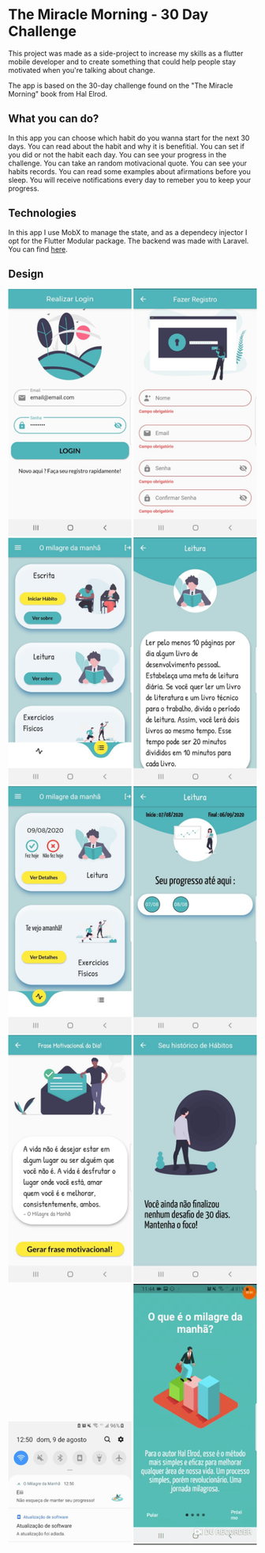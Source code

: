 # The Miracle Morning - 30 Day Challenge

This project was made as a side-project to increase my skills as a flutter mobile developer and to create 
something that could help people stay motivated when you're talking about change.

The app is based on the 30-day challenge found on the "The Miracle Morning" book from Hal Elrod.


## What you can do?

In this app you can choose which habit do you wanna start for the next 30 days.
You can read about the habit and why it is benefitial.
You can set if you did or not the habit each day.
You can see your progress in the challenge.
You can take an random motivacional quote.
You can see your habits records.
You can read some examples about afirmations before you sleep.
You will receive notifications every day to remeber you to keep your progress.

## Technologies

In this app I use MobX to manage the state, and as a dependecy injector I opt for the Flutter Modular package.
The backend was made with Laravel. You can find [here](https://github.com/lucasvps/miracle-morning-api).

## Design

<img src='lib/readme/login.jpeg' heigth='300' width='250'> <img src='lib/readme/registro.jpeg' heigth='300' width='250'>
<img src='lib/readme/categories.jpeg' heigth='300' width='250'> <img src='lib/readme/category-details.jpeg' heigth='300' width='250'>
<img src='lib/readme/chosen.jpeg' heigth='300' width='250'> <img src='lib/readme/chosen-details.jpeg' heigth='300' width='250'>
<img src='lib/readme/quotes.jpeg' heigth='300' width='250'> <img src='lib/readme/all-done.jpeg' heigth='300' width='250'>
<img src='lib/readme/push-notification.jpeg' heigth='300' width='250'> <img src='lib/readme/mmgif.gif' heigth='300' width='250'>
